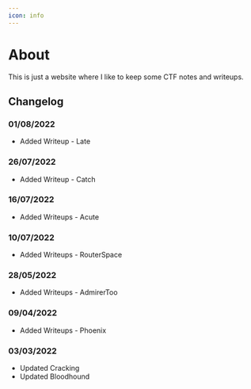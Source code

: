 ```yaml
---
icon: info
---
```

# About
This is just a website where I like to keep some CTF notes and writeups.

## Changelog

### 01/08/2022
- Added Writeup - Late

### 26/07/2022
- Added Writeup - Catch

### 16/07/2022
- Added Writeups - Acute

### 10/07/2022
- Added Writeups - RouterSpace

### 28/05/2022
- Added Writeups - AdmirerToo

### 09/04/2022
- Added Writeups - Phoenix

### 03/03/2022
- Updated Cracking
- Updated Bloodhound